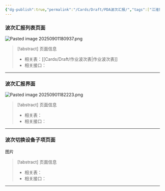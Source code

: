 ```yaml
---
{"dg-publish":true,"permalink":"/Cards/Draft/PDA波次汇报/","tags":["江淮毅昌/蝶创I-MES/MES"]}
---
```




### 波次汇报列表页面

![Pasted image 20250901180937.png](/img/user/Extras/Attachments/Pasted%20image%2020250901180937.png)

> [!abstract] 页面信息
> - 相关表：[[Cards/Draft/作业波次表\|作业波次表]]
> - 相关接口：




---



### 波次汇报界面

![Pasted image 20250901182223.png](/img/user/Extras/Attachments/Pasted%20image%2020250901182223.png)

> [!abstract] 页面信息
> - 相关表：
> - 相关接口：



---




### 波次切换设备子项页面

图片

> [!abstract] 页面信息
> - 相关表：
> - 相关接口：



---